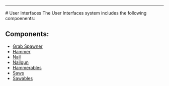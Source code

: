 <hr>
# User Interfaces
The User Interfaces system includes the following compoenents:<br />

## Components:
- [Grab Spawner](/valvevr/interactables/grabspawner)
- [Hammer](/valvevr/interactables/hammer)
- [Nail](/valvevr/interactables/nail)
- [Nailgun](/valvevr/interactables/nailgun)
- [Hammerables](/valvevr/interactables/hammerables)
- [Saws](/valvevr/interactables/saws)
- [Sawables](/valvevr/interactables/sawables)
